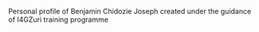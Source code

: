 Personal profile of Benjamin Chidozie Joseph created under the guidance of I4GZuri training programme
